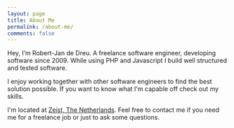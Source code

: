 ```yaml
---
layout: page
title: About Me
permalink: /about-me/
comments: false
---
```


Hey, I’m Robert-Jan de Dreu. A freelance software engineer, developing software since 2009. While using PHP and Javascript I build well structured and tested software. 

I enjoy working together with other software engineers to find the best solution possible. If you want to know what I'm capable off check out my skills.

I'm located at [Zeist, The Netherlands](https://www.google.nl/maps/place/Zeist). Feel free to contact me if you need me for a freelance job or just to ask some questions.


